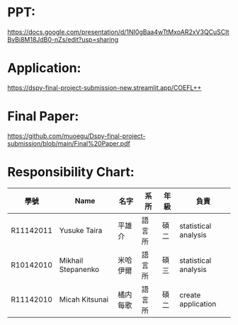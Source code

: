 # PPT: 
https://docs.google.com/presentation/d/1NI0gBaa4wTtMxoAR2xV3QCuSCItBvBi8M18JdB0-nZs/edit?usp=sharing
# Application: 
https://dspy-final-project-submission-new.streamlit.app/COEFL++

# Final Paper: 
https://github.com/muoegu/Dspy-final-project-submission/blob/main/Final%20Paper.pdf

# Responsibility Chart: 
| 學號 | Name | 名字 | 系所 | 年級 | 負責 |
|  ----  | ----  | ----  | ----  | ----  |----  |
| R11142011 | Yusuke Taira | 平雄介 | 語言所 | 碩二 | statistical analysis
| R10142010 | Mikhail Stepanenko | 米哈伊爾 | 語言所 | 碩三 | statistical analysis
| R11142010 | Micah Kitsunai | 橘内每歌 | 語言所 | 碩二 | create application


